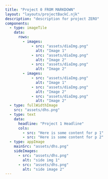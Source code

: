 ```yaml
---
title: "Project 0 FROM MARKDOWN"
layout: "layouts/projectBackC.njk"
description: "description for project ZERO"
components:
  - type: imageTile
    data:
      rows:
        - images:
            - src: "assets/diaImg.png"
              alt: "Image 1"
            - src: "assets/diaImg.png"
              alt: "Image 2"
            - src: "assets/diaImg.png"
              alt: "Image 2"
        - images:
            - src: "assets/diaImg.png"
              alt: "Image 1"
            - src: "assets/diaImg.png"
              alt: "Image 2"
            - src: "assets/diaImg.png"
              alt: "Image 2"
  - type: fullWidthImage
    src: "assets/dhs.png"
  - type: text
    data:
      headline: "Project 1 Headline"
      cols:
        - src: "Here is some content for p 1"
        - src: "Here is some content for p 2"
  - type: appImage
    mainSrc: "assets/dhs.png"
    sideImages:
      - src: "assets/dhs.png"
        alt: "side img 1"
      - src: "assets/dhs.png"
        alt: "side image 2"
---
```

